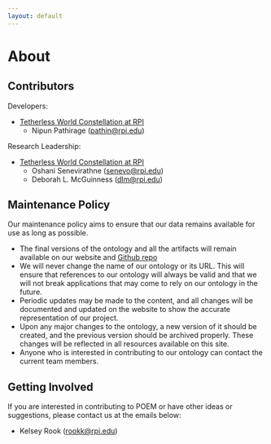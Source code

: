 ```yaml
---
layout: default
---
```


# About

## Contributors

Developers:
- [Tetherless World Constellation at RPI](https://tw.rpi.edu/)
  - Nipun Pathirage (pathin@rpi.edu)
 
Research Leadership:
- [Tetherless World Constellation at RPI](https://tw.rpi.edu/)
  - Oshani Senevirathne (senevo@rpi.edu)
  - Deborah L. McGuinness (dlm@rpi.edu)


## Maintenance Policy

Our maintenance policy aims to ensure that our data remains available for use as long as possible. 

- The final versions of the ontology and all the artifacts will remain available on our website and [Github repo](https://github.com/tetherless-world/POEM)
- We will never change the name of our ontology or its URL. This will ensure that references to our ontology will always be valid and that we will not break applications that may come to rely on our ontology in the future.
- Periodic updates may be made to the content, and all changes will be documented and updated on the website to show the accurate representation of our project.
- Upon any major changes to the ontology, a new version of it should be created, and the previous version should be archived properly. These changes will be reflected in all resources available on this site.
- Anyone who is interested in contributing to our ontology can contact the current team members.

## Getting Involved

If you are interested in contributing to POEM or have other ideas or suggestions, please contact us at the emails below:

- Kelsey Rook (rookk@rpi.edu)
